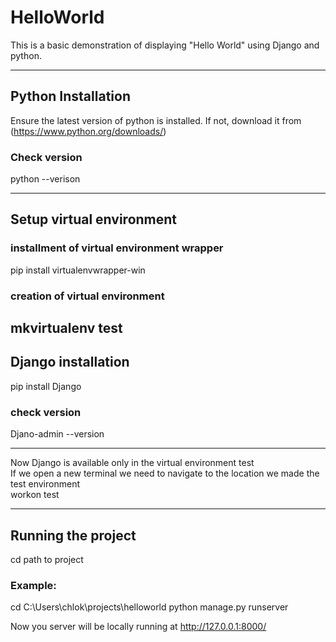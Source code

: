 # HelloWorld
This is a basic demonstration of displaying "Hello World" using Django and python. 

---

## Python Installation 
Ensure the latest version of python is installed.
If not, download it from (https://www.python.org/downloads/)
### Check version 
python --verison 

---

## Setup virtual environment 
### installment of virtual environment wrapper 
pip install virtualenvwrapper-win  
### creation of virtual environment <br/>
mkvirtualenv test 
---

## Django installation 
pip install Django 
### check version 
Djano-admin --version 

---

Now Django is available only in the virtual environment test <br/>
If we open a new terminal we need to navigate to the location we made the test environment <br/>
workon test 

---

## Running the project 
cd path to project 
### Example:
cd C:\Users\chlok\projects\helloworld
python manage.py runserver 

Now you server will be locally running at http://127.0.0.1:8000/



